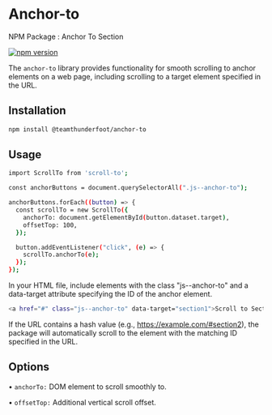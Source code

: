 # Anchor-to

NPM Package : Anchor To Section

[![npm version](https://badge.fury.io/js/scroll-to.svg)](https://badge.fury.io/js/scroll-to)

The `anchor-to` library provides functionality for smooth scrolling to anchor elements on a web page, including scrolling to a target element specified in the URL.

## Installation

```sh
npm install @teamthunderfoot/anchor-to
```

## Usage

```sh
import ScrollTo from 'scroll-to';

const anchorButtons = document.querySelectorAll(".js--anchor-to");

anchorButtons.forEach((button) => {
  const scrollTo = new ScrollTo({
    anchorTo: document.getElementById(button.dataset.target),
    offsetTop: 100,
  });

  button.addEventListener("click", (e) => {
    scrollTo.anchorTo(e);
  });
});
```

In your HTML file, include elements with the class "js--anchor-to" and a data-target attribute specifying the ID of the anchor element.

```sh
<a href="#" class="js--anchor-to" data-target="section1">Scroll to Section 1</a>
```

If the URL contains a hash value (e.g., https://example.com/#section2), the package will automatically scroll to the element with the matching ID specified in the URL.

## Options

• `anchorTo:` DOM element to scroll smoothly to.

• `offsetTop:` Additional vertical scroll offset.
